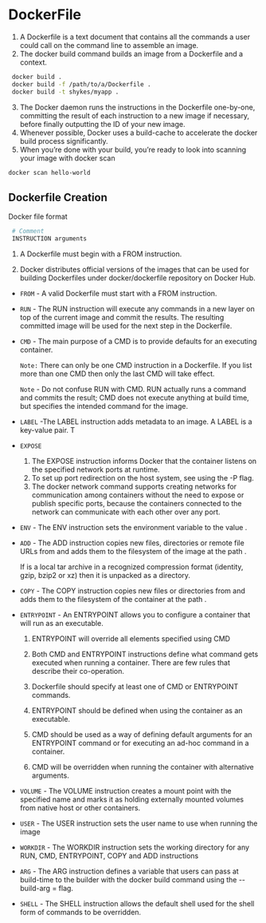 # DockerFile 

1. A Dockerfile is a text document that contains all the commands a user could call on the command line to assemble an image.   
2. The docker build command builds an image from a Dockerfile and a context.  
 ```sh 
  docker build .
  docker build -f /path/to/a/Dockerfile .
  docker build -t shykes/myapp .
 ```

3. The Docker daemon runs the instructions in the Dockerfile one-by-one, committing the result of each instruction to a new image if necessary, before finally outputting the ID of your new image.  
4. Whenever possible, Docker uses a build-cache to accelerate the docker build process significantly.  
5. When you’re done with your build, you’re ready to look into scanning your image with docker scan  
 ```sh
 docker scan hello-world
 
 ```

## Dockerfile Creation  

 Docker file format
  ```sh
   # Comment
   INSTRUCTION arguments
  ```

1. A Dockerfile must begin with a FROM instruction.  

2. Docker distributes official versions of the images that can be used for building Dockerfiles under docker/dockerfile repository on Docker Hub.

- `FROM` - A valid Dockerfile must start with a FROM instruction.

- `RUN` - The RUN instruction will execute any commands in a new layer on top of the current image and commit the results. The resulting committed image will be used for the next step in the Dockerfile.

- `CMD` - The main purpose of a CMD is to provide defaults for an executing container. 

   `Note:` There can only be one CMD instruction in a Dockerfile. If you list more than one CMD then only the last CMD will take effect.

   `Note` - Do not confuse RUN with CMD. RUN actually runs a command and commits the result; CMD does not execute anything at build time, but specifies the intended command for the image.

- `LABEL` -The LABEL instruction adds metadata to an image. A LABEL is a key-value pair. T

- `EXPOSE`
  1. The EXPOSE instruction informs Docker that the container listens on the specified network ports at runtime. 
  2. To set up port redirection on the host system, see using the -P flag.
  3. The docker network command supports creating networks for communication among containers without the need to expose or publish specific ports, because the containers connected to the network can communicate with each other over any port. 

- `ENV` - The ENV instruction sets the environment variable <key> to the value <value>.

- `ADD` - The ADD instruction copies new files, directories or remote file URLs from <src> and adds them to the filesystem of the image at the path <dest>.

    If <src> is a local tar archive in a recognized compression format (identity, gzip, bzip2 or xz) then it is unpacked as a directory. 

- `COPY` - The COPY instruction copies new files or directories from <src> and adds them to the filesystem of the container at the path <dest>.

- `ENTRYPOINT` - An ENTRYPOINT allows you to configure a container that will run as an executable.

  1. ENTRYPOINT will override all elements specified using CMD
  2. Both CMD and ENTRYPOINT instructions define what command gets executed when running a container. There are few rules that describe their co-operation.

  3. Dockerfile should specify at least one of CMD or ENTRYPOINT commands.

  4. ENTRYPOINT should be defined when using the container as an executable.

  5. CMD should be used as a way of defining default arguments for an ENTRYPOINT command or for executing an ad-hoc command in a container.

  6. CMD will be overridden when running the container with alternative arguments.

- `VOLUME` - The VOLUME instruction creates a mount point with the specified name and marks it as holding externally mounted volumes from native host or other containers. 

- `USER` - The USER instruction sets the user name to use when running the image
- `WORKDIR` - The WORKDIR instruction sets the working directory for any RUN, CMD, ENTRYPOINT, COPY and ADD instructions

- `ARG` - The ARG instruction defines a variable that users can pass at build-time to the builder with the docker build command using the --build-arg <varname>=<value> flag. 

- `SHELL` - The SHELL instruction allows the default shell used for the shell form of commands to be overridden. 
